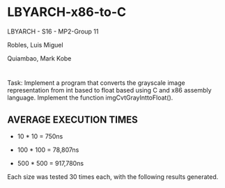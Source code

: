 # LBYARCH-x86-to-C
LBYARCH - S16 - MP2-Group 11

Robles, Luis Miguel

Quiambao, Mark Kobe

# 

Task: Implement a program that converts the grayscale image representation from int based to float based using C and x86 assembly language. Implement the function imgCvtGrayInttoFloat().

## AVERAGE EXECUTION TIMES 

- 10 * 10 = 750ns

- 100 * 100 = 78,807ns

- 500 * 500 = 917,780ns

Each size was tested 30 times each, with the following results generated.
